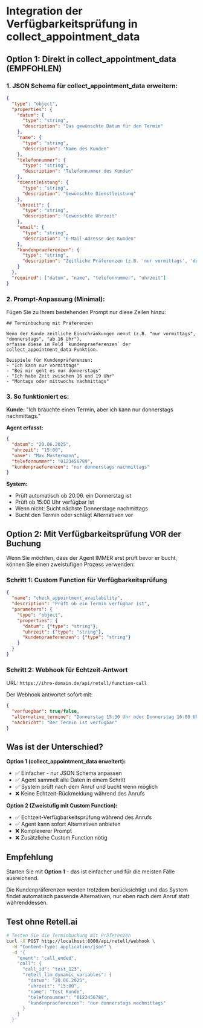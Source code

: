 # Integration der Verfügbarkeitsprüfung in collect_appointment_data

## Option 1: Direkt in collect_appointment_data (EMPFOHLEN)

### 1. JSON Schema für collect_appointment_data erweitern:

```json
{
  "type": "object",
  "properties": {
    "datum": {
      "type": "string",
      "description": "Das gewünschte Datum für den Termin"
    },
    "name": {
      "type": "string",
      "description": "Name des Kunden"
    },
    "telefonnummer": {
      "type": "string",
      "description": "Telefonnummer des Kunden"
    },
    "dienstleistung": {
      "type": "string",
      "description": "Gewünschte Dienstleistung"
    },
    "uhrzeit": {
      "type": "string",
      "description": "Gewünschte Uhrzeit"
    },
    "email": {
      "type": "string",
      "description": "E-Mail-Adresse des Kunden"
    },
    "kundenpraeferenzen": {
      "type": "string",
      "description": "Zeitliche Präferenzen (z.B. 'nur vormittags', 'donnerstags 16-19 Uhr')"
    }
  },
  "required": ["datum", "name", "telefonnummer", "uhrzeit"]
}
```

### 2. Prompt-Anpassung (Minimal):

Fügen Sie zu Ihrem bestehenden Prompt nur diese Zeilen hinzu:

```
## Terminbuchung mit Präferenzen

Wenn der Kunde zeitliche Einschränkungen nennt (z.B. "nur vormittags", "donnerstags", "ab 16 Uhr"), 
erfasse diese im Feld `kundenpraeferenzen` der collect_appointment_data Funktion.

Beispiele für Kundenpräferenzen:
- "Ich kann nur vormittags"
- "Bei mir geht es nur donnerstags"
- "Ich habe Zeit zwischen 16 und 19 Uhr"
- "Montags oder mittwochs nachmittags"
```

### 3. So funktioniert es:

**Kunde:** "Ich bräuchte einen Termin, aber ich kann nur donnerstags nachmittags."

**Agent erfasst:**
```json
{
  "datum": "20.06.2025",
  "uhrzeit": "15:00",
  "name": "Max Mustermann",
  "telefonnummer": "0123456789",
  "kundenpraeferenzen": "nur donnerstags nachmittags"
}
```

**System:**
- Prüft automatisch ob 20.06. ein Donnerstag ist
- Prüft ob 15:00 Uhr verfügbar ist
- Wenn nicht: Sucht nächste Donnerstage nachmittags
- Bucht den Termin oder schlägt Alternativen vor

## Option 2: Mit Verfügbarkeitsprüfung VOR der Buchung

Wenn Sie möchten, dass der Agent IMMER erst prüft bevor er bucht, können Sie einen zweistufigen Prozess verwenden:

### Schritt 1: Custom Function für Verfügbarkeitsprüfung

```json
{
  "name": "check_appointment_availability",
  "description": "Prüft ob ein Termin verfügbar ist",
  "parameters": {
    "type": "object",
    "properties": {
      "datum": {"type": "string"},
      "uhrzeit": {"type": "string"},
      "kundenpraeferenzen": {"type": "string"}
    }
  }
}
```

### Schritt 2: Webhook für Echtzeit-Antwort

URL: `https://ihre-domain.de/api/retell/function-call`

Der Webhook antwortet sofort mit:
```json
{
  "verfuegbar": true/false,
  "alternative_termine": "Donnerstag 15:30 Uhr oder Donnerstag 16:00 Uhr",
  "nachricht": "Der Termin ist verfügbar" 
}
```

## Was ist der Unterschied?

**Option 1 (collect_appointment_data erweitert):**
- ✅ Einfacher - nur JSON Schema anpassen
- ✅ Agent sammelt alle Daten in einem Schritt
- ✅ System prüft nach dem Anruf und bucht wenn möglich
- ❌ Keine Echtzeit-Rückmeldung während des Anrufs

**Option 2 (Zweistufig mit Custom Function):**
- ✅ Echtzeit-Verfügbarkeitsprüfung während des Anrufs
- ✅ Agent kann sofort Alternativen anbieten
- ❌ Komplexerer Prompt
- ❌ Zusätzliche Custom Function nötig

## Empfehlung

Starten Sie mit **Option 1** - das ist einfacher und für die meisten Fälle ausreichend. 

Die Kundenpräferenzen werden trotzdem berücksichtigt und das System findet automatisch passende Alternativen, nur eben nach dem Anruf statt währenddessen.

## Test ohne Retell.ai

```bash
# Testen Sie die Terminbuchung mit Präferenzen
curl -X POST http://localhost:8000/api/retell/webhook \
  -H "Content-Type: application/json" \
  -d '{
    "event": "call_ended",
    "call": {
      "call_id": "test_123",
      "retell_llm_dynamic_variables": {
        "datum": "20.06.2025",
        "uhrzeit": "15:00",
        "name": "Test Kunde",
        "telefonnummer": "0123456789",
        "kundenpraeferenzen": "nur donnerstags nachmittags"
      }
    }
  }'
```